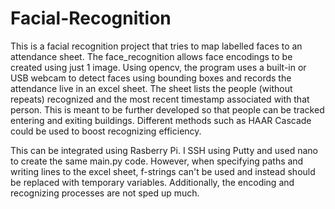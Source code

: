 # Facial-Recognition

This is a facial recognition project that tries to map labelled faces to an attendance sheet. The face_recognition allows face encodings to be created using just 1 image. Using opencv, the program uses a built-in or USB webcam to detect faces using bounding boxes and records the attendance live in an excel sheet. The sheet lists the people (without repeats) recognized and the most recent timestamp associated with that person. This is meant to be further developed so that people can be tracked entering and exiting buildings. Different methods such as HAAR Cascade could be used to boost recognizing efficiency.

This can be integrated using Rasberry Pi. I SSH using Putty and used nano to create the same main.py code. However, when specifying paths and writing lines to the excel sheet, f-strings can't be used and instead should be replaced with temporary variables. Additionally, the encoding and recognizing processes are not sped up much. 
